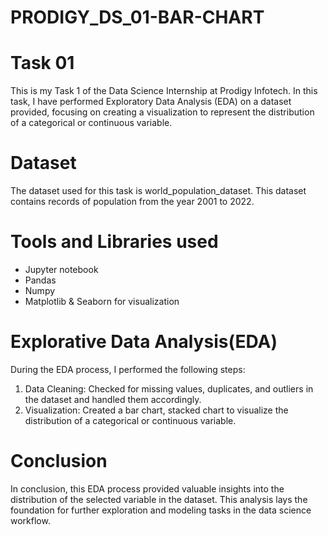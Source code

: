 # PRODIGY_DS_01-BAR-CHART
# Task 01
This is my Task 1 of the Data Science Internship at Prodigy Infotech. In this task, I have performed Exploratory Data Analysis (EDA) on a dataset provided, focusing on creating a visualization to represent the distribution of a categorical or continuous variable.
# Dataset
The dataset used for this task is world_population_dataset. This dataset contains records of population from the year 2001 to 2022.
# Tools and Libraries used 
* Jupyter notebook
* Pandas
* Numpy
* Matplotlib & Seaborn for visualization
# Explorative Data Analysis(EDA)
During the EDA process, I performed the following steps:
1. Data Cleaning: Checked for missing values, duplicates, and outliers in the dataset and handled them accordingly.
2. Visualization: Created a bar chart, stacked chart to visualize the distribution of a categorical or continuous variable.
# Conclusion
In conclusion, this EDA process provided valuable insights into the distribution of the selected variable in the dataset. This analysis lays the foundation for further exploration and modeling tasks in the data science workflow.
